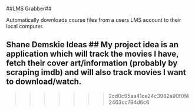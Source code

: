 
##LMS Grabber##

Automatically downloads course files from a users LMS account to their local computer.


## Shane Demskie Ideas ## My project idea is an application which will track the movies I have, fetch their cover art/information (probably by scraping imdb) and will also track movies I want to download/watch. 
>>>>>>> 2cd0c95aa41ce24c3982a90f0f42463cc794d6c6
